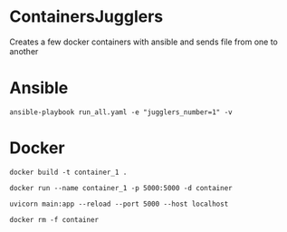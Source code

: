 # ContainersJugglers
Creates a few docker containers with ansible and sends file from one to another

# Ansible 

`ansible-playbook run_all.yaml -e "jugglers_number=1" -v`


# Docker
`docker build -t container_1 .`

`docker run --name container_1 -p 5000:5000 -d container`

`uvicorn main:app --reload --port 5000 --host localhost`

`docker rm -f container`

